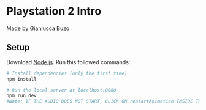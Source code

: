 # Playstation 2 Intro
Made by Gianlucca Buzo

## Setup
Download [Node.js](https://nodejs.org/en/download/).
Run this followed commands:

``` bash
# Install dependencies (only the first time)
npm install

# Run the local server at localhost:8080
npm run dev
#Note: IF THE AUDIO DOES NOT START, CLICK ON restartAnimation INSIDE THE Animation FOLDER ON THE TOP RIGHT